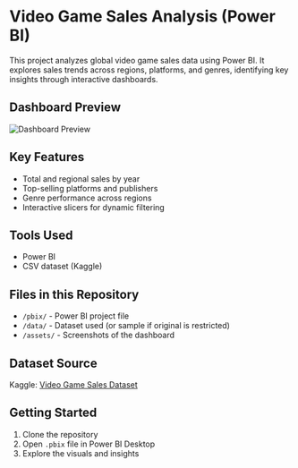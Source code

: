 # Video Game Sales Analysis (Power BI)

This project analyzes global video game sales data using Power BI. It explores sales trends across regions, platforms, and genres, identifying key insights through interactive dashboards.

## Dashboard Preview
![Dashboard Preview](assets/dashboard-screenshots.png)

## Key Features
- Total and regional sales by year
- Top-selling platforms and publishers
- Genre performance across regions
- Interactive slicers for dynamic filtering

## Tools Used
- Power BI
- CSV dataset (Kaggle)

## Files in this Repository
- `/pbix/` - Power BI project file
- `/data/` - Dataset used (or sample if original is restricted)
- `/assets/` - Screenshots of the dashboard

## Dataset Source
Kaggle: [Video Game Sales Dataset](https://www.kaggle.com/datasets/gregorut/videogamesales)

## Getting Started
1. Clone the repository
2. Open `.pbix` file in Power BI Desktop
3. Explore the visuals and insights
